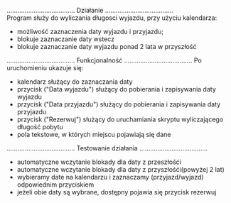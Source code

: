 ......................................
            Działanie
......................................   
Program służy do wyliczania długosci wyjazdu, przy użyciu kalendarza:
- możliwość zaznaczenia daty wyjazdu i przyjazdu;
- blokuje zaznaczanie daty wstecz
- blokuje zaznaczanie daty wyjazdu ponad 2 lata w przyszłość

......................................
            Funkcjonalność
...................................... 
Po uruchomieniu ukazuje się:
- kalendarz służący do zaznaczania daty
- przycisk ("Data wyjazdu") służący do pobierania i zapisywania daty wyjazdu 
- przycisk ("Data przyjazdu") służący do pobierania i zapisywania daty przyjazdu
- przycisk ("Rezerwuj") służący do uruchamiania skryptu wyliczającego długość pobytu
- pola tekstowe, w których miejscu pojawiają się dane

......................................
         Testowanie działania
...................................... 
- automatyczne wczytanie blokady dla daty z przeszłośći
- automatyczne wczytanie blokady dla daty z przyszłośći(powyżej 2 lat)
- wybieramy date na kalendarzu i zaznaczamy (przyjazd/wyjazd) odpowiednim przyciskiem
- jeżeli obie daty są wybrane, dostępny pojawia się przycisk rezerwuj

